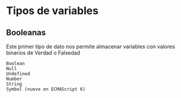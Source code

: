 # Tipos de variables

## Booleanas

Este primer tipo de dato nos permite almacenar variables con valores binarios de Verdad o Falsedad


    Boolean
    Null
    Undefined
    Number
    String
    Symbol (nuevo en ECMAScript 6)
